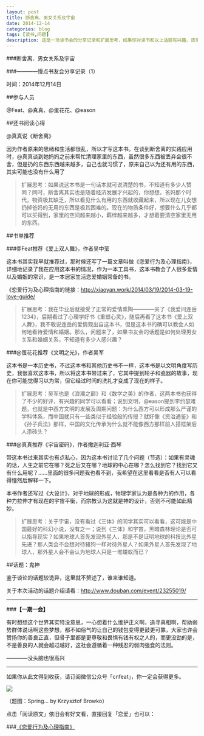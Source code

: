 ```yaml
---
layout: post
title: 断舍离、男女关系及宇宙
date: 2014-12-14
categories: blog
tags: [读书,问题]
description: 这是一场读书会的分享记录和扩展思考，如果你对读书和以上话题有兴趣，请来读书会看看。
---
```



###断舍离、男女关系及宇宙

###————慢点书友会分享记录（1）


时间：2014年12月14日

##参与人员

@Feat、@真真、@蛋花花、@eason

##还书阅读心得

@真真说《断舍离》

因为作者原来的思绪和生活都很乱，所以才写这本书。在谈到断舍离的实践应用时，@真真谈到她妈妈之前来帮忙清理家里的东西，虽然很多东西被丢弃会很不舍，但是扔的东西东西越来越多，自己也就习惯了，原来自己以为还有用的东西，其实可能也没有什么用了

>扩展思考：如果说这本书是一句话本就可说清楚的书，不知道有多少人赞同？同时，断舍离其实也是随着经济发展才兴起的，你想想，爸妈那个时代，物资极其缺乏，所以看见什么有用的东西就收藏起来，所以现在儿女想扔掉爸妈的无用的东西是极其困难的。现在的物质条件好，想要什么几乎都可以买得到，家里的空间越来越小，羁绊越来越多，才想着要清空家里无用的东西。


##书单推荐

###@Feat推荐《爱上双人舞》，作者吴中莹

这本书其实我早就推荐过，那时候还写了一篇文章叫做《恋爱行为及心理指南》，详细地记录了我在应用这本书的情况，作为一本工具书，这本书教会了人很多爱情以及婚姻的常识，是一本居家生活恋爱婚姻常备的书。

《恋爱行为及心理指南的链接：http://xiaoyan.work/2014/03/19/2014-03-19-love-guide/

>扩展思考：我在毕业后就接受了正常的爱情熏陶————买了《我爱问连岳1234》，后期看过了心理学好书《重塑心灵》，随后再看了这本书《爱上双人舞》，我不敢说连岳的爱情观出自这本书，但是这本书的确可以教会人如何地看待爱情和婚姻。那么，问题来了，如果书友会的话题是如何处理男女关系和婚姻关系，不知道有多少人感兴趣？

###@蛋花花推荐《文明之光》，作者吴军

这本书是一本历史书，不过这本书和其他历史书不一样，这本书是以文明角度写历史，我很喜欢这本书，所以将这本书带过来了，它其中提到轮子和瓷器的故事，现在你可能觉得习以为常，但它经过时间的洗礼才变成了现在的样子。

>扩展思考：吴军也是《浪潮之巅》和《数学之美》的作者，这两本书也获得了不少的好评，有兴趣的同学可以看看；说到文明，@eason提到李约瑟难题，也就是中西方文明的发展及周期问题：为什么西方可以形成那么严谨的学科体系，而中国就只有一些类似于经验般的传授？就好像《资治通鉴》和《孙子兵法》那样，中国的文化传承为什么就不能像西方那样前人搭框架后人添砖头？


###@真真推荐《宇宙密码》，作者撒迦利亚·西琴

带这本书过来其实也有点私心，因为这本书讨论了几个问题（节选）：如果有灵魂的话，人生之前它在哪？死之后又在哪？地球的中心在哪？怎么找到它？找到它又有什么用呢？……里面的很多问题我也看不到，我希望在这里看看是否有人可以看得懂然后解释一下。

本书作者还写过《大设计》，对于地球的形成，物理学家认为是各种力的作用，各种力拉伸才有现在的宇宙平衡，而宗教认为这就是神的设计，否则不可能如此精妙。

>扩展思考：关于宇宙，没有看过《三体》的同学其实可以看看，这可能是中国最好的科幻小说，没有之一；说到《三体》和宇宙，黑暗森林理论是否可以指导现实？如果地球人首先发现外星人，那是不是证明地球的科技比外星先进？那人类会不会想对待猪狗一样对待外星人？如果外星人首先发现了地球人，那外星人会不会认为地球人只是一堆蝼蚁而已？

##话题：鬼神

鉴于谈论的话题较诡异，这里就不赘述了，谁来谁知道。

关于本次活动的话题介绍请看：http://www.douban.com/event/23255019/


---

###**【一期一会】**

有时想想这个世界其实特没意思，一心想着什么维护正义啊，追寻真相啊，帮助弱势群体说话啊这些梦想，都不如俗气的让自己的钱包变得更鼓更可靠，大家也许会赞扬你的善良正直，但骨子里都是更尊敬和畏惧有钱有权之人的，而更没劲的是，不是善良的人就会越过越好，这社会遵循着一种残忍的弱肉强食的法则。

————没头脑也很高兴


----

如果你从此文得到收获，请订阅微信公众号「cnfeat」，你一定会获得更多。

![](http://cnfeat.qiniudn.com/2014-12-11-2.jpg)

（题图：Spring... by Krzysztof Browko）

点击「阅读原文」依旧会有好文看，直接回复「恋爱」也可以：

###[《恋爱行为及心理指南》](http://xiaoyan.work/2014/03/19/2014-03-19-love-guide/)









